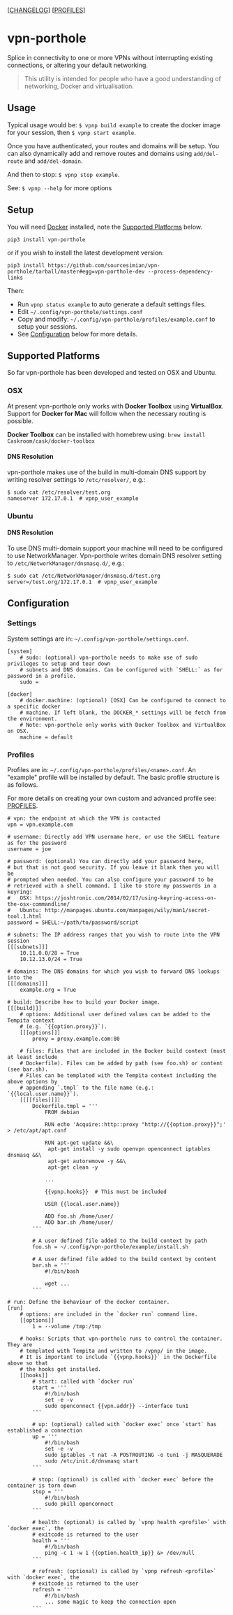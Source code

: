 [[CHANGELOG](/CHANGELOG.md)] [[PROFILES](/PROFILES.md)]

# vpn-porthole
Splice in connectivity to one or more VPNs without interrupting existing connections, or altering your default networking.

> This utility is intended for people who have a good understanding of networking, Docker and virtualisation.

## Usage
Typical usage would be: `$ vpnp build example` to create the docker image for your session, then `$ vpnp start example`.

Once you have authenticated, your routes and domains will be setup. You can also dynamically add and
remove routes and domains using `add/del-route` and `add/del-domain`.

And then to stop: `$ vpnp stop example`.

See:
```$ vpnp --help```
for more options

## Setup
You will need [Docker](https://docs.docker.com/engine/installation/) installed, note the [Supported Platforms](#supported-platforms) below.
```
pip3 install vpn-porthole
```
or if you wish to install the latest development version:
```
pip3 install https://github.com/sourcesimian/vpn-porthole/tarball/master#egg=vpn-porthole-dev --process-dependency-links
```

Then:

* Run `vpnp status example` to auto generate a default settings files.
* Edit `~/.config/vpn-porthole/settings.conf`
* Copy and modify: `~/.config/vpn-porthole/profiles/example.conf` to setup your sessions.
* See [Configuration](#configuration) below for more details.

## Supported Platforms
So far vpn-porthole has been developed and tested on OSX and Ubuntu.

### OSX
At present vpn-porthole only works with **Docker Toolbox** using **VirtualBox**.
Support for **Docker for Mac** will follow when the necessary routing is possible.

**Docker Toolbox** can be installed with homebrew using:
`brew install Caskroom/cask/docker-toolbox`

#### DNS Resolution
vpn-porthole makes use of the build in multi-domain DNS support by writing resolver settings to
 `/etc/resolver/`, e.g.:

```
$ sudo cat /etc/resolver/test.org
nameserver 172.17.0.1  # vpnp_user_example
```

### Ubuntu
#### DNS Resolution
To use DNS multi-domain support your machine will need to be configured to use NetworkManager.
Vpn-porthole writes domain DNS resolver setting to `/etc/NetworkManager/dnsmasq.d/`, e.g.:

```
$ sudo cat /etc/NetworkManager/dnsmasq.d/test.org
server=/test.org/172.17.0.1  # vpnp_user_example
```

## Configuration
### Settings
System settings are in: `~/.config/vpn-porthole/settings.conf`.

```
[system]
    # sudo: (optional) vpn-porthole needs to make use of sudo privileges to setup and tear down
    # subnets and DNS domains. Can be configured with `SHELL:` as for password in a profile.
    sudo =

[docker]
    # docker.machine: (optional) [OSX] Can be configured to connect to a specific docker
    # machine. If left blank, the DOCKER_* settings will be fetch from the environment.
    # Note: vpn-porthole only works with Docker Toolbox and VirtualBox on OSX.
    machine = default
```

### Profiles
Profiles are in: `~/.config/vpn-porthole/profiles/<name>.conf`. An "example" profile
will be installed by default. The basic profile structure is as follows.

For more details on creating your
own custom and advanced profile see: [PROFILES](/PROFILES.md).

```
# vpn: the endpoint at which the VPN is contacted
vpn = vpn.example.com

# username: Directly add VPN username here, or use the SHELL feature as for the password
username = joe

# password: (optional) You can directly add your password here,
# but that is not good security. If you leave it blank then you will be
# prompted when needed. You can also configure your password to be
# retrieved with a shell command. I like to store my passwords in a keyring:
#   OSX: https://joshtronic.com/2014/02/17/using-keyring-access-on-the-osx-commandline/
#   Ubuntu: http://manpages.ubuntu.com/manpages/wily/man1/secret-tool.1.html
password = SHELL:~/path/to/password/script

# subnets: The IP address ranges that you wish to route into the VPN session
[[[subnets]]]
    10.11.0.0/28 = True
    10.12.13.0/24 = True

# domains: The DNS domains for which you wish to forward DNS lookups into the
[[[domains]]]
    example.org = True

# build: Describe how to build your Docker image.
[[[build]]]
    # options: Additional user defined values can be added to the Tempita context
    # (e.g. `{{option.proxy}}`).
    [[[options]]]
        proxy = proxy.example.com:80

    # files: Files that are included in the Docker build context (must at least include
    # Dockerfile). Files can be added by path (see foo.sh) or content (see bar.sh).
    # Files can be templated with the Tempita context including the above options by
    # appending `.tmpl` to the file name (e.g.: `{{local.user.name}}`).
    [[[[files]]]]
        Dockerfile.tmpl = '''
            FROM debian

            RUN echo 'Acquire::http::proxy "http://{{option.proxy}}";' > /etc/apt/apt.conf

            RUN apt-get update &&\
             apt-get install -y sudo openvpn openconnect iptables dnsmasq &&\
             apt-get autoremove -y &&\
             apt-get clean -y

            ...

            {{vpnp.hooks}}  # This must be included

            USER {{local.user.name}}

            ADD foo.sh /home/user/
            ADD bar.sh /home/user/
        '''

        # A user defined file added to the build context by path
        foo.sh = ~/.config/vpn-porthole/example/install.sh

        # A user defined file added to the build context by content
        bar.sh = '''
            #!/bin/bash

            wget ...
        '''

# run: Define the behaviour of the docker container.
[run]
    # options: are included in the `docker run` command line.
    [[options]]
        1 = --volume /tmp:/tmp

    # hooks: Scripts that vpn-porthole runs to control the container. They are
    # templated with Tempita and written to /vpnp/ in the image.
    # It is important to include `{{vpnp.hooks}}` in the Dockerfile above so that
    # the hooks get installed.
    [[hooks]]
        # start: called with `docker run`
        start = '''
            #!/bin/bash
            set -e -v
            sudo openconnect {{vpn.addr}} --interface tun1
        '''

        # up: (optional) called with `docker exec` once `start` has established a connection
        up = '''
            #!/bin/bash
            set -e -v
            sudo iptables -t nat -A POSTROUTING -o tun1 -j MASQUERADE
            sudo /etc/init.d/dnsmasq start
        '''

        # stop: (optional) is called with `docker exec` before the container is torn down
        stop = '''
            #!/bin/bash
            sudo pkill openconnect
        '''

        # health: (optional) is called by `vpnp health <profile>` with `docker exec`, the
        # exitcode is returned to the user
        health = '''
            #!/bin/bash
            ping -c 1 -w 1 {{option.health_ip}} &> /dev/null
        '''

        # refresh: (optional) is called by `vpnp refresh <profile>` with `docker exec`, the
        # exitcode is returned to the user
        refresh = '''
            #!/bin/bash
            ... some magic to keep the connection open
        '''
```
